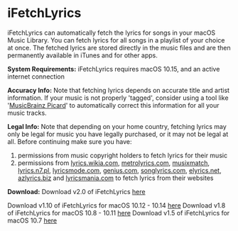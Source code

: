 iFetchLyrics
======

iFetchLyrics can automatically fetch the lyrics for  songs in your macOS Music Library. You can fetch lyrics for all songs in a playlist of your choice at once. The fetched lyrics are stored directly in the music files and are then permanently available in iTunes and for other apps.

**System Requirements:** iFetchLyrics requires macOS 10.15, and an active internet connection
  
**Accuracy Info:** Note that fetching lyrics depends on accurate title and artist information. If your music is not properly 'tagged', consider using a tool like '[MusicBrainz Picard](https://musicbrainz.org/doc/MusicBrainz_Picard)' to automatically correct this information for all your music tracks.

**Legal Info:** Note that depending on your home country, fetching lyrics may only be legal for music you have legally purchased, or it may not be legal at all. Before continuing make sure you have: 

1. permissions from music copyright holders to fetch lyrics for their music
2. permissions from [lyrics.wikia.com](http://lyrics.wikia.com/Lyrics_Wiki),  [metrolyrics.com](http://www.metrolyrics.com), [musixmatch](http://www.musixmatch.com), [lyrics.n7.pl](http://lyrics.n7.pl), [lyricsmode.com](http://lyricsmode.com), [genius.com](http://genius.com), [songlyrics.com](http://songlyrics.com), [elyrics.net](http://elyrics.net), [azlyrics.biz](http://azlyrics.biz) and [lyricsmania.com](http://lyricsmania.com) to fetch lyrics from their websites


**Download:** Download v2.0 of iFetchLyrics [here](https://github.com/MacGarfield2000/iFetchLyrics/raw/master/BinaryReleases/iFetchLyrics-2.0.zip)

Download v1.10 of iFetchLyrics for macOS 10.12 - 10.14 [here](https://github.com/MacGarfield2000/iFetchLyrics/raw/master/BinaryReleases/iFetchLyrics-1.8.zip)
Download v1.8 of iFetchLyrics for macOS 10.8 - 10.11 [here](https://github.com/MacGarfield/iFetchLyrics/raw/master/BinaryReleases/iFetchLyrics-1.8.zip)
Download v1.5 of iFetchLyrics for macOS 10.7 [here](https://github.com/MacGarfield/iFetchLyrics/raw/master/BinaryReleases/iFetchLyrics-1.5.zip)
